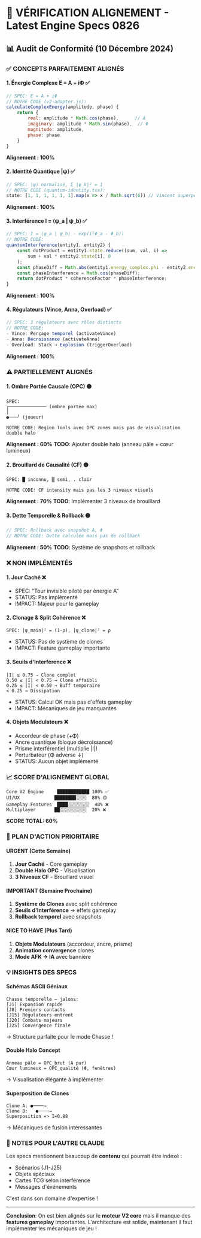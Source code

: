 # 🎯 VÉRIFICATION ALIGNEMENT - Latest Engine Specs 0826

## 📊 Audit de Conformité (10 Décembre 2024)

### ✅ CONCEPTS PARFAITEMENT ALIGNÉS

#### 1. **Énergie Complexe E = A + iΦ** ✅
```javascript
// SPEC: E = A + iΦ
// NOTRE CODE (v2-adapter.js):
calculateComplexEnergy(amplitude, phase) {
    return {
        real: amplitude * Math.cos(phase),      // A
        imaginary: amplitude * Math.sin(phase),  // Φ
        magnitude: amplitude,
        phase: phase
    }
}
```
**Alignement : 100%**

#### 2. **Identité Quantique |ψ⟩** ✅
```javascript
// SPEC: |ψ⟩ normalisé, Σ |ψ_k|² = 1
// NOTRE CODE (quantum-identity.tsx):
state: [1, 1, 1, 1, 1, 1].map(x => x / Math.sqrt(6)) // Vincent superposé
```
**Alignement : 100%**

#### 3. **Interférence I = ⟨ψ_a | ψ_b⟩** ✅
```javascript
// SPEC: I = ⟨ψ_a | ψ_b⟩ · exp(i(Φ_a - Φ_b))
// NOTRE CODE:
quantumInterference(entity1, entity2) {
    const dotProduct = entity1.state.reduce((sum, val, i) => 
        sum + val * entity2.state[i], 0
    );
    const phaseDiff = Math.abs(entity1.energy_complex.phi - entity2.energy_complex.phi);
    const phaseInterference = Math.cos(phaseDiff);
    return dotProduct * coherenceFactor * phaseInterference;
}
```
**Alignement : 100%**

#### 4. **Régulateurs (Vince, Anna, Overload)** ✅
```javascript
// SPEC: 3 régulateurs avec rôles distincts
// NOTRE CODE:
- Vince: Perçage temporel (activateVince)
- Anna: Décroissance (activateAnna) 
- Overload: Stack → Explosion (triggerOverload)
```
**Alignement : 100%**

### ⚠️ PARTIELLEMENT ALIGNÉS

#### 1. **Ombre Portée Causale (OPC)** 🟡
```
SPEC:
┌────────────── (ombre portée max)
│
●───┘ (joueur)

NOTRE CODE: Region Tools avec OPC zones mais pas de visualisation double halo
```
**Alignement : 60%**
**TODO**: Ajouter double halo (anneau pâle + cœur lumineux)

#### 2. **Brouillard de Causalité (CF)** 🟡
```
SPEC: █ inconnu, ▒ semi, . clair

NOTRE CODE: CF intensity mais pas les 3 niveaux visuels
```
**Alignement : 70%**
**TODO**: Implémenter 3 niveaux de brouillard

#### 3. **Dette Temporelle & Rollback** 🟡
```javascript
// SPEC: Rollback avec snapshot A, Φ
// NOTRE CODE: Dette calculée mais pas de rollback
```
**Alignement : 50%**
**TODO**: Système de snapshots et rollback

### ❌ NON IMPLÉMENTÉS

#### 1. **Jour Caché** ❌
- SPEC: "Tour invisible piloté par énergie A"
- STATUS: Pas implémenté
- IMPACT: Majeur pour le gameplay

#### 2. **Clonage & Split Cohérence** ❌
```
SPEC: |ψ_main|² = (1-ρ), |ψ_clone|² = ρ
```
- STATUS: Pas de système de clones
- IMPACT: Feature gameplay importante

#### 3. **Seuils d'Interférence** ❌
```
|I| ≥ 0.75 → Clone complet
0.50 ≤ |I| < 0.75 → Clone affaibli
0.25 ≤ |I| < 0.50 → Buff temporaire
< 0.25 → Dissipation
```
- STATUS: Calcul OK mais pas d'effets gameplay
- IMPACT: Mécaniques de jeu manquantes

#### 4. **Objets Modulateurs** ❌
- Accordeur de phase (+Φ)
- Ancre quantique (bloque décroissance)
- Prisme interférentiel (multiplie |I|)
- Perturbateur (Φ adverse ↓)
- STATUS: Aucun objet implémenté

### 📈 SCORE D'ALIGNEMENT GLOBAL

```
Core V2 Engine     ████████████ 100% ✅
UI/UX             ████████░░░░  80% 🟡
Gameplay Features  ████░░░░░░░░  40% ❌
Multiplayer       ██░░░░░░░░░░  20% ❌
```

**SCORE TOTAL: 60%**

### 🎯 PLAN D'ACTION PRIORITAIRE

#### URGENT (Cette Semaine)
1. **Jour Caché** - Core gameplay
2. **Double Halo OPC** - Visualisation
3. **3 Niveaux CF** - Brouillard visuel

#### IMPORTANT (Semaine Prochaine)
1. **Système de Clones** avec split cohérence
2. **Seuils d'Interférence** → effets gameplay
3. **Rollback temporel** avec snapshots

#### NICE TO HAVE (Plus Tard)
1. **Objets Modulateurs** (accordeur, ancre, prisme)
2. **Animation convergence** clones
3. **Mode AFK → IA** avec bannière

### 💡 INSIGHTS DES SPECS

#### Schémas ASCII Géniaux
```
Chasse temporelle — jalons:
[J1] Expansion rapide
[J8] Premiers contacts
[J15] Régulateurs entrent
[J20] Combats majeurs
[J25] Convergence finale
```
→ Structure parfaite pour le mode Chasse !

#### Double Halo Concept
```
Anneau pâle = OPC_brut (A pur)
Cœur lumineux = OPC_qualité (Φ, fenêtres)
```
→ Visualisation élégante à implémenter

#### Superposition de Clones
```
Clone A: ●────→
Clone B:   ●────→
Superposition => I=0.88
```
→ Mécaniques de fusion intéressantes

### 📝 NOTES POUR L'AUTRE CLAUDE

Les specs mentionnent beaucoup de **contenu** qui pourrait être indexé :
- Scénarios (J1-J25)
- Objets spéciaux
- Cartes TCG selon interférence
- Messages d'événements

C'est dans son domaine d'expertise !

---

**Conclusion**: On est bien alignés sur le **moteur V2 core** mais il manque des **features gameplay** importantes. L'architecture est solide, maintenant il faut implémenter les mécaniques de jeu !
